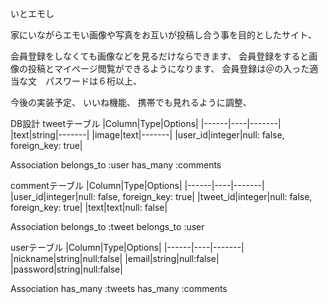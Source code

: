 
いとエモし

家にいながらエモい画像や写真をお互いが投稿し合う事を目的としたサイト、

会員登録をしなくても画像などを見るだけならできます、
会員登録をすると画像の投稿とマイページ閲覧ができるようになります、
会員登録は＠の入った適当な文　パスワードは６桁以上、

今後の実装予定、
いいね機能、
携帯でも見れるように調整、


DB設計
tweetテーブル
|Column|Type|Options|
|------|----|-------|
|text|string|-------|
|image|text|-------|
|user_id|integer|null: false, foreign_key: true|

Association
belongs_to :user
has_many :comments


commentテーブル
|Column|Type|Options|
|------|----|-------|
|user_id|integer|null: false, foreign_key: true|
|tweet_id|integer|null: false, foreign_key: true|
|text|text|null: false|

Association
belongs_to :tweet
belongs_to :user


userテーブル
|Column|Type|Options|
|------|----|-------|
|nickname|string|null:false|
|email|string|null:false|
|password|string|null:false|

Association
has_many :tweets
has_many :comments
